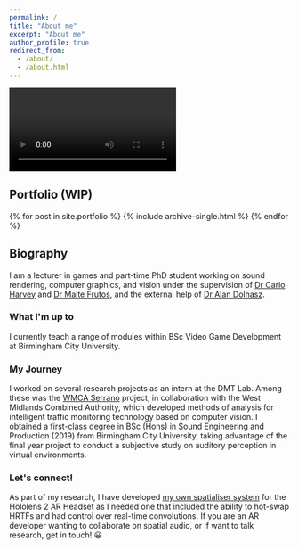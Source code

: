 ```yaml
---
permalink: /
title: "About me"
excerpt: "About me"
author_profile: true
redirect_from: 
  - /about/
  - /about.html
---
```


<!-- Use it like any other HTML element -->

<div class="video-container">
  <video controls loading="lazy">
    <source src="assets/video/sizzle.mp4" type="video/mp4">
    Your browser does not support the video tag.
  </video>
</div>

## Portfolio (WIP)

{% for post in site.portfolio %}
  {% include archive-single.html %}
{% endfor %}

## Biography
I am a lecturer in games and part-time PhD student working on sound rendering, computer graphics, and vision under the supervision of [Dr Carlo Harvey](https://www.bcu.ac.uk/computing/about-us/our-staff/carlo-harvey) and [Dr Maite Frutos](https://www.bcu.ac.uk/computing/about-us/our-staff/dr-maite-frutos-pascual), and the external help of [Dr Alan Dolhasz](https://www.linkedin.com/in/dolhasz/?originalSubdomain=uk).

### What I'm up to
I currently teach a range of modules within BSc Video Game Development at Birmingham City University. 

### My Journey
I worked on several research projects as an intern at the DMT Lab. Among these was the [WMCA Serrano](https://www.bcu.ac.uk/computing/research/digital-media-technology/research-projects/a-vision-based-system-for-road-traffic-monitoring) project, in collaboration with the West Midlands Combined Authority, which developed methods of analysis for intelligent traffic monitoring technology based on computer vision. I obtained a first-class degree in BSc (Hons) in Sound Engineering and Production (2019) from Birmingham City University, taking advantage of the final year project to conduct a subjective study on auditory perception in virtual environments.

### Let's connect!
As part of my research, I have developed [my own spatialiser system](https://github.com/MattXV/DSPToolbox) for the Hololens 2 AR Headset as I needed one that included the ability to hot-swap HRTFs and had control over real-time convolutions. If you are an AR developer wanting to collaborate on spatial audio, or if want to talk research, get in touch! &#128512;
